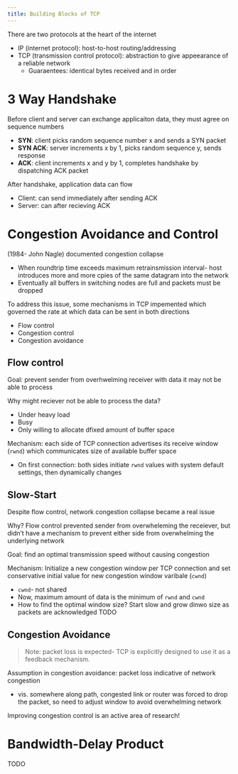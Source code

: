 ```yaml
---
title: Building Blocks of TCP
---
```


There are two protocols at the heart of the internet
- IP (internet protocol): host-to-host routing/addressing
- TCP (transmission control protocol): abstraction to give appeearance of a reliable network
	- Guaraentees: identical bytes received and in order


# 3 Way Handshake

Before client and server can exchange applicaiton data, they must agree on sequence numbers
- **SYN**: client picks random sequence number x and sends a SYN packet
- **SYN ACK**: server increments x by 1, picks random sequence y, sends response
- **ACK**: client increments x and y by 1, completes handshake by dispatching ACK packet

After handshake, application data can flow 
- Client: can send immediately after sending ACK
- Server: can after recieving ACK

# Congestion Avoidance and Control

(1984- John Nagle) documented congestion collapse
- When roundtrip time exceeds maximum retrainsmission interval- host introduces more and more cpies of the same datagram into the network
- Eventually all buffers in switching nodes are full and packets must be dropped

To address this issue, some mechanisms in TCP impemented which governed the rate at which data can be sent in both directions
- Flow control
- Congestion control
- Congestion avoidance


## Flow control
Goal: prevent sender from overhwelming receiver with data it may not be able to process

Why might reciever not be able to process the data?
- Under heavy load
- Busy
- Only willing to allocate dfixed amount of buffer space

Mechanism: each side of TCP connection advertises its receive window (`rwnd`) which communicates size of available buffer space
- On first connection: both sides initiate `rwnd` values with system default settings, then dynamically changes


## Slow-Start
Despite flow control, network congestion collapse became a real issue

Why? Flow control prevented sender from overwheleming the receiever, but didn’t have a mechanism to prevent either side from overwhelming the underlying network

Goal: find an optimal transmission speed without causing congestion

Mechanism: Initialize a new congestion window per TCP connection and set conservative initial value for new congestion window varibale (`cwnd`)
- `cwnd`- not shared
- Now, maximum amount of data is the minimum of `rwnd` and `cwnd` 
- How to find the optimal window size? Start slow and grow dinwo size as packets are acknowledged
TODO

## Congestion Avoidance
> Note: packet loss is expected- TCP is explicitly designed to use it as a feedback mechanism.

Assumption in congestion avoidance: packet loss indicative of network congestion
- vis. somewhere along path, congested link or router was forced to drop the packet, so need to adjust window to avoid overwhelming network

Improving congestion control is an active area of research!


# Bandwidth-Delay Product

TODO